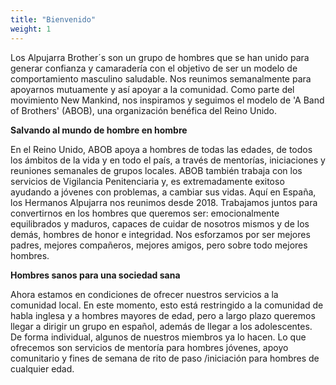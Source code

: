 ```yaml
---
title: "Bienvenido"
weight: 1
---
```


Los Alpujarra Brother´s son un grupo de hombres que se han unido para generar confianza y camaradería con el objetivo de ser un modelo de comportamiento masculino saludable. Nos reunimos semanalmente para apoyarnos mutuamente y así apoyar a la comunidad. Como parte del movimiento New Mankind, nos inspiramos y seguimos el modelo de 'A Band of Brothers' (ABOB), una organización benéfica del Reino Unido.

**Salvando al mundo de hombre en hombre**

En el Reino Unido, ABOB apoya a hombres de todas las edades, de todos los ámbitos de la vida y en todo el país, a través de mentorías, iniciaciones y reuniones semanales de grupos locales. ABOB también trabaja con los servicios de Vigilancia Penitenciaria y, es extremadamente exitoso ayudando a jóvenes con problemas, a cambiar sus vidas.
Aquí en España, los Hermanos Alpujarra nos reunimos desde 2018. Trabajamos juntos para convertirnos en los hombres que queremos ser: emocionalmente equilibrados y maduros, capaces de cuidar de nosotros mismos y de los demás, hombres de honor e integridad. Nos esforzamos por ser mejores padres, mejores compañeros, mejores amigos, pero sobre todo mejores hombres.

**Hombres sanos para una sociedad sana**

Ahora estamos en condiciones de ofrecer nuestros servicios a la comunidad local. En este momento, esto está restringido a la comunidad de habla inglesa y a hombres mayores de edad, pero a largo plazo queremos llegar a dirigir un grupo en español, además de llegar a los adolescentes. De forma individual, algunos de nuestros miembros ya lo hacen. Lo que ofrecemos son servicios de mentoría para hombres jóvenes, apoyo comunitario y fines de semana de rito de paso /iniciación para hombres de cualquier edad.
